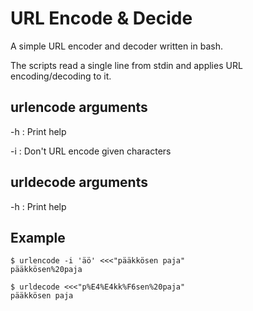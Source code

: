 # URL Encode & Decide

A simple URL encoder and decoder written in bash.

The scripts read a single line from stdin and applies URL encoding/decoding to it.

## urlencode arguments

-h : Print help

-i : Don't URL encode given characters

## urldecode arguments

-h : Print help

## Example

```console
$ urlencode -i 'äö' <<<"pääkkösen paja"
pääkkösen%20paja

$ urldecode <<<"p%E4%E4kk%F6sen%20paja"
pääkkösen paja
```
